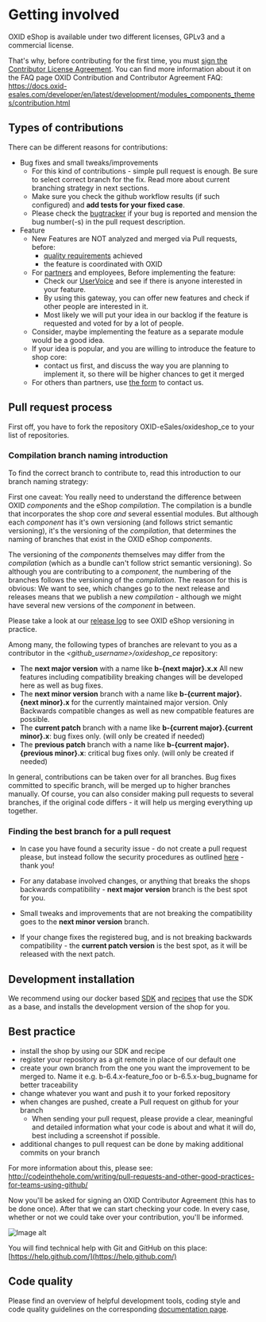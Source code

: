 # Getting involved

OXID eShop is available under two different licenses, GPLv3 and a commercial license.

That's why, before contributing for the first time, you must <a href="https://gist.github.com/OXID-Admin/6df6ed126d074a54507d">sign the Contributor License Agreement</a>.
You can find more information about it on the FAQ page OXID Contribution and Contributor Agreement FAQ:
https://docs.oxid-esales.com/developer/en/latest/development/modules_components_themes/contribution.html

## Types of contributions

There can be different reasons for contributions:

* Bug fixes and small tweaks/improvements
  - For this kind of contributions - simple pull request is enough. Be sure to select correct branch for the fix. Read more about current branching strategy in next sections.
  - Make sure you check the github workflow results (if such configured) and **add tests for your fixed case**.
  - Please check the [bugtracker](https://bugs.oxid-esales.com/) if your bug is reported and mension the bug number(-s) in the pull request description.
* Feature
  - New Features are NOT analyzed and merged via Pull requests, before:
    - [quality requirements](https://docs.oxid-esales.com/developer/en/latest/development/modules_components_themes/quality.html#code-quality-requirements) achieved 
    - the feature is coordinated with OXID
  - For [partners](https://www.oxid-esales.com/en/partners/become-a-partner/) and employees, Before implementing the feature:
    - Check our [UserVoice](https://feedback.oxid-esales.com/) and see if there is anyone interested in your feature.
    - By using this gateway, you can offer new features and check if other people are interested in it. 
    - Most likely we will put your idea in our backlog if the feature is requested and voted for by a lot of people.
  - Consider, maybe implementing the feature as a separate module would be a good idea.
  - If your idea is popular, and you are willing to introduce the feature to shop core:
    - contact us first, and discuss the way you are planning to implement it, so there will be higher chances to get it merged
  - For others than partners, use [the form](https://www.oxid-esales.com/en/contact-us/) to contact us.

## Pull request process

First off, you have to fork the repository OXID-eSales/oxideshop_ce to your list of repositories.

### Compilation branch naming introduction

To find the correct branch to contribute to, read this introduction to our branch naming strategy:

First one caveat: You really need to understand the difference between OXID *components* and
the eShop *compilation*. The compilation is a bundle that incorporates the shop core *and*
several essential modules. But although each *component* has it's own versioning (and follows
strict semantic versioning), it's the versioning of the *compilation*, that determines the
naming of branches that exist in the OXID eShop *components*.

The versioning of the *components* themselves may differ
from the *compilation* (which as a bundle can't follow strict semantic versioning).
So although you are contributing to a *component*, the numbering of the branches follows the
versioning of the *compilation*. The reason for this is obvious: We want to see, which changes
go to the next release and releases means that we publish a new *compilation* - although we
might have several new versions of the *component* in between.

Please take a look at our [release log](https://docs.oxid-esales.com/eshop/en/latest/releases/index.html) to see OXID eShop versioning in practice. 

Among many, the following types of branches are relevant to you as a contributor in the *\<github_username\>/oxideshop_ce* repository:

* The **next major version** with a name like **b-{next major}.x.x** All new features including compatibility breaking changes will be developed here as well as bug fixes.
* The **next minor version** branch with a name like **b-{current major}.{next minor}.x** for the currently maintained major version. Only Backwards compatible changes as well as new compatible features are possible.
* The **current patch** branch with a name like **b-{current major}.{current minor}.x**: bug fixes only. (will only be created if needed)
* The **previous patch** branch with a name like **b-{current major}.{previous minor}.x**: critical bug fixes only. (will only be created if needed)

In general, contributions can be taken over for all branches. Bug fixes committed to specific branch, will be merged up to higher branches manually. Of course, you can also consider making pull requests to several branches, if the original code differs - it will help us merging everything up together.

### Finding the best branch for a pull request

* In case you have found a security issue - do not create a pull request please, but instead follow the security procedures as outlined [here](https://docs.oxid-esales.com/en/security/security.html) - thank you!

* For any database involved changes, or anything that breaks the shops backwards compatibility - **next major version** branch is the best spot for you.
* Small tweaks and improvements that are not breaking the compatibility goes to the **next minor version** branch.
* If your change fixes the registered bug, and is not breaking backwards compatibility - the **current patch version** is the best spot, as it will be released with the next patch.

## Development installation

We recommend using our docker based [SDK](https://github.com/OXID-eSales/docker-eshop-sdk) and [recipes](https://github.com/OXID-eSales/docker-eshop-sdk-recipes) that use the SDK as a base, and installs the development version of the shop for you.

## Best practice

* install the shop by using our SDK and recipe
* register your repository as a git remote in place of our default one
* create your own branch from the one you want the improvement to be merged to. Name it e.g. b-6.4.x-feature_foo or b-6.5.x-bug_bugname for better traceability
* change whatever you want and push it to your forked repository
* when changes are pushed, create a Pull request on github for your branch
  - When sending your pull request, please provide a clear, meaningful and detailed information what your code is about and what it will do, best including a screenshot if possible.
* additional changes to pull request can be done by making additional commits on your branch

For more information about this, please see:<br>
http://codeinthehole.com/writing/pull-requests-and-other-good-practices-for-teams-using-github/

Now you'll be asked for signing an OXID Contributor Agreement (this has to be done once). After that we can start checking your code. In every case, whether or not we could take over your contribution, you'll be informed.

![Image alt](git_contributor-activity.png)

You will find technical help with Git and GitHub on this place: [https://help.github.com/](https://help.github.com/)

## Code quality

Please find an overview of helpful development tools, coding style and code quality guidelines on the corresponding [documentation page](https://docs.oxid-esales.com/developer/en/latest/development/modules_components_themes/quality.html).
